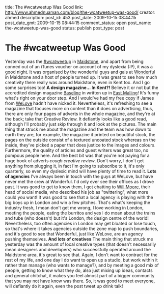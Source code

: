 title: The #wcatweetup Was Good
link: http://www.ahmednuaman.com/blog/the-wcatweetup-was-good/
creator: ahmed
description: 
post_id: 453
post_date: 2009-10-15 08:44:15
post_date_gmt: 2009-10-15 08:44:15
comment_status: open
post_name: the-wcatweetup-was-good
status: publish
post_type: post

# The #wcatweetup Was Good

Yesterday was the [#wcatweetup](http://twitter.com/#search?q=%23wcatweetup) in [Maidstone](http://www.google.com/search?client=safari&rls=en&q=maidstone&ie=UTF-8&oe=UTF-8), and apart from being conned out of an iTunes voucher on account of my dyslexia (:P), it was a good night. It was organised by the wonderful guys and gals at [Wonderful](http://www.bewonderful.co.uk/) in Maidstone and a host of people turned up. It was great to see how much creativity there really was around Maidstone, even in Kent too. And I go some surprises too! **A design magazine... In Kent?!** Believe it or not but the accredited design magazine [Baseline](http://www.baselinemagazine.com/) in written up in [East Malling](http://www.google.com/search?client=safari&rls=en&q=east+malling&ie=UTF-8&oe=UTF-8)! It's funny what's right on your door step. And I would've had my free copy if James from [WeLove](http://www.welove72.com/) hadn't have nicked it. Nevertheless, it's refreshing to see a magazine that focuses more on content than it does on advertising, thus, there are only four pages of adverts in the whole magazine, and they're at the back; take that Creative Review. It defiantly looks like a good read, although I'll probably just skip through it and look at the pictures. The main thing that struck me about the magazine and the team was how down to earth they are, for example, the magazine it printed on beautiful stock, the pages on the outside consist of a textured uncoated stock whereas on the inside, they've picked a paper that does justice to the images and colours. Furthermore, the quality of articles and guest writers was great too, no pompous people here. And the best bit was that you're not paying for a huge book of adverts *cough* *creative review*. Don't worry, I don't get anything from plugging it, in fact I'm going to subscribe to it, it's only quarterly, so even my dyslexic mind will have plenty of time to read it. **Lots of agencies** I've always been in touch with the guys at WeLove, but have never met the crew at Wonderful. I'd only ever see their offices as I drove past. It was good to get to know them, I got chatting to [Will Moore](http://www.bewonderful.co.uk/who-we-are/will-moore.aspx), their head of social media, who described his job as "twittering", what more could you want! It was good to see that a local agency is playing with the big boys up in London and win a few pitches. That's what's keeping the industry fresh, I mean don't get me wrong, I love working in London, meeting the people, eating the burritos and yes I do moan about the trains and tube (who doesn't) but it's London, _the_ design centre of the world! Nevertheless, too often agencies in London may get bloated or lose touch, so that's where it takes agencies outside the zone map to push boundaries, and it's good to see that Wonderful, just like WeLove, are an agency pushing themselves. **And lots of creatives** The main thing that struck me yesterday was the amount of local creative types (that doesn't necessarily mean designers and developers) who successfully operated around the Maidstone area, it's great to see that. Again, I don't want to contract for the rest of my life, and one day I do want to open up a studio, but work within it rather than manage (who wants to manage?), and by meeting a good mix of people, getting to know what they do, also just mixing up ideas, contacts and general chitchat, it makes you feel almost part of a bigger community that you may not have know was there. So, it was good to meet everyone, will defiantly do it again, even the post tweet up drink talk!